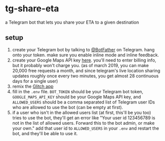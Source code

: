 # tg-share-eta

a Telegram bot that lets you share your ETA to a given destination

## setup

1. create your Telegram bot by talking to [@BotFather](https://t.me/BotFather) on Telegram. hang onto your token. make sure you enable inline mode and inline feedback.
2. create your Google Maps API key [here](https://developers.google.com/maps/documentation/directions/start#get-a-key). you'll need to enter billing info, but it probably won't charge you.
   (as of march 2019, you can make 20,000 free requests a month, and since telegram's live location sharing updates roughly once every two minutes, you get almost 28 continuous days for a single user)
3. remix the [Glitch app](https://glitch.com/~tg-share-eta)
4. fill in the `.env` file.
   `BOT_TOKEN` should be your Telegram bot token, `GOOGLE_MAPS_API_KEY` should be your Google Maps API key, and `ALLOWED_USERS` should be a comma separated list of Telegram user IDs who are allowed to use the bot (can be empty at first).
5. if a user who isn't in the allowed users list (at first, this'll be you too) tries to use the bot, they'll get an error like "Your user id 123456789 is not in the list of allowed users. Forward this to the bot admin, or make your own."
   add that user id to `ALLOWED_USERS` in your `.env` and restart the bot, and they'll be able to use it.
